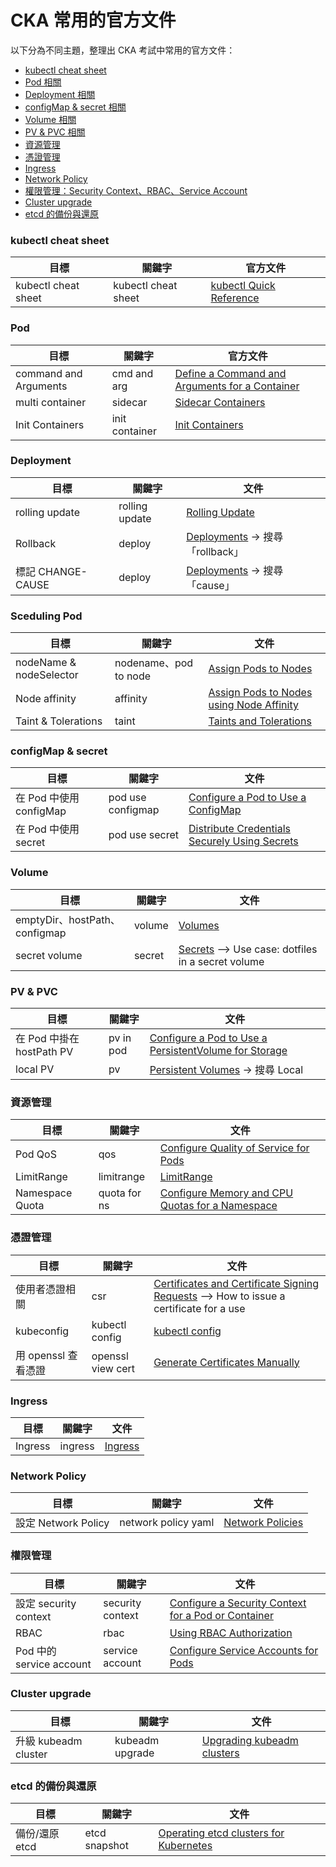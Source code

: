 # CKA 常用的官方文件

以下分為不同主題，整理出 CKA 考試中常用的官方文件：

* [kubectl cheat sheet](#kubectl-cheat-sheet)
* [Pod 相關](#pod)
* [Deployment 相關](#deployment)
* [configMap & secret 相關](#configmap--secret)
* [Volume 相關](#volume)
* [PV & PVC 相關](#pv--pvc)
* [資源管理](#資源管理)
* [憑證管理](#憑證管理)
* [Ingress](#ingress)
* [Network Policy](#network-policy)
* [權限管理：Security Context、RBAC、Service Account](#權限管理)
* [Cluster upgrade](#cluster-upgrade)
* [etcd 的備份與還原](#etcd-的備份與還原)

### kubectl cheat sheet

目標 | 關鍵字 | 官方文件
-------|--------|-----
kubectl cheat sheet | kubectl cheat sheet | [kubectl Quick Reference](https://kubernetes.io/docs/reference/kubectl/quick-reference/cheatsheet/)

### Pod 

目標 | 關鍵字 | 官方文件
-------|--------|-----
command and Arguments  | cmd and arg   | [Define a Command and Arguments for a Container](https://kubernetes.io/docs/tasks/inject-data-application/define-command-argument-container/)
multi container | sidecar | [Sidecar Containers](https://kubernetes.io/docs/concepts/workloads/pods/sidecar-containers/)
Init Containers | init container | [Init Containers](https://kubernetes.io/docs/concepts/workloads/pods/init-containers/)

### Deployment 

目標 | 關鍵字 | 文件
-------|--------|-----
rolling update | rolling update | [Rolling Update](https://kubernetes.io/docs/tutorials/kubernetes-basics/update/update-intro/)
Rollback | deploy | [Deployments](https://kubernetes.io/docs/concepts/workloads/controllers/deployment/) -> 搜尋「rollback」
標記 CHANGE-CAUSE | deploy | [Deployments](https://kubernetes.io/docs/concepts/workloads/controllers/deployment/) -> 搜尋「cause」

### Sceduling Pod 

目標 | 關鍵字 | 文件
-----|--------|------
nodeName & nodeSelector | nodename、pod to node | [Assign Pods to Nodes](https://kubernetes.io/docs/tasks/configure-pod-container/assign-pods-nodes/)
Node affinity | affinity | [Assign Pods to Nodes using Node Affinity](https://kubernetes.io/docs/tasks/configure-pod-container/assign-pods-nodes-using-node-affinity/)
Taint & Tolerations | taint | [Taints and Tolerations](https://kubernetes.io/docs/concepts/scheduling-eviction/taint-and-toleration/)


### configMap & secret 

目標 | 關鍵字 | 文件
-----|--------|------
在 Pod 中使用 configMap  | pod use configmap | [Configure a Pod to Use a ConfigMap](https://kubernetes.io/docs/tasks/configure-pod-container/configure-pod-configmap/#define-a-container-environment-variable-with-data-from-a-single-configmap)
在 Pod 中使用 secret | pod use secret| [Distribute Credentials Securely Using Secrets](https://kubernetes.io/docs/tasks/inject-data-application/distribute-credentials-secure/)

### Volume 

目標 | 關鍵字 | 文件
-----|--------|------
emptyDir、hostPath、configmap | volume | [Volumes](https://kubernetes.io/docs/concepts/storage/volumes/)
secret volume | secret | [Secrets](https://kubernetes.io/docs/concepts/configuration/secret/#use-case-dotfiles-in-a-secret-volume) --> Use case: dotfiles in a secret volume

### PV & PVC 

目標 | 關鍵字 | 文件
-----|--------|------
在 Pod 中掛在 hostPath PV| pv in pod | [Configure a Pod to Use a PersistentVolume for Storage](https://kubernetes.io/docs/tasks/configure-pod-container/configure-persistent-volume-storage/)
local PV | pv | [Persistent Volumes](https://kubernetes.io/docs/concepts/storage/persistent-volumes/) -> 搜尋 Local

### 資源管理

目標 | 關鍵字 | 文件
-----|--------|------
Pod QoS | qos | [Configure Quality of Service for Pods](https://kubernetes.io/docs/tasks/configure-pod-container/quality-service-pod/)
LimitRange | limitrange | [LimitRange](https://kubernetes.io/docs/concepts/policy/limit-range/)
Namespace Quota | quota for ns | [Configure Memory and CPU Quotas for a Namespace](https://kubernetes.io/docs/tasks/administer-cluster/manage-resources/quota-memory-cpu-namespace/)


### 憑證管理

目標 | 關鍵字 | 文件
-----|--------|------
使用者憑證相關   | csr | [Certificates and Certificate Signing Requests](https://kubernetes.io/docs/reference/access-authn-authz/certificate-signing-requests/) --> How to issue a certificate for a use
kubeconfig | kubectl config | [kubectl config](https://kubernetes.io/docs/reference/kubectl/generated/kubectl_config/)
用 openssl 查看憑證 | openssl view cert | [Generate Certificates Manually](https://kubernetes.io/docs/tasks/administer-cluster/certificates/)

### Ingress 

目標 | 關鍵字 | 文件
-------|--------|-----
Ingress  | ingress   | [Ingress](https://kubernetes.io/docs/concepts/services-networking/ingress/#the-ingress-resource)

### Network Policy


目標 | 關鍵字 | 文件
-----|--------|------
設定 Network Policy | network policy yaml | [Network Policies](https://kubernetes.io/docs/concepts/services-networking/network-policies/)

### 權限管理

目標 | 關鍵字 | 文件
-----|--------|------
設定 security context | security context | [Configure a Security Context for a Pod or Container](https://kubernetes.io/docs/tasks/configure-pod-container/security-context/)
RBAC | rbac | [Using RBAC Authorization](https://kubernetes.io/docs/reference/access-authn-authz/rbac/)
Pod 中的 service account | service account | [Configure Service Accounts for Pods](https://kubernetes.io/docs/tasks/configure-pod-container/configure-service-account/)

### Cluster upgrade

目標 | 關鍵字 | 文件
-----|--------|------
升級 kubeadm cluster  | kubeadm upgrade | [Upgrading kubeadm clusters](https://kubernetes.io/docs/tasks/administer-cluster/kubeadm/kubeadm-upgrade/)

### etcd 的備份與還原

目標 | 關鍵字 | 文件
-----|--------|------
備份/還原 etcd | etcd snapshot | [Operating etcd clusters for Kubernetes](https://kubernetes.io/docs/tasks/administer-cluster/configure-upgrade-etcd/)
